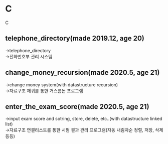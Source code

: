 # C
C

## telephone_directory(made 2019.12, age 20)
->telephone_directory  
->전화번호부 관리 시스템

## change_money_recursion(made 2020.5, age 21)
->change money system(with datastructure recursion)  
->자료구조 재귀를 통한 거스름돈 프로그램

## enter_the_exam_score(made 2020.5, age 21)
->input exam score and sotring, store, delete, etc..(with datastructure linked list)  
->자료구조 연결리스트를 통한 시험 결과 관리 프로그램(자동 내림차순 정렬, 저장, 삭제 등등)
